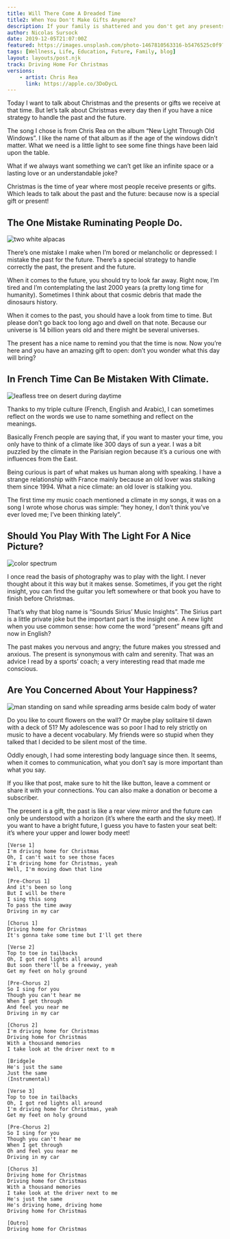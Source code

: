 ```yaml
---
title: Will There Come A Dreaded Time 
title2: When You Don't Make Gifts Anymore?
description: If your family is shattered and you don't get any presents at the end of year, don't feel depressed. Now is a gift few people can open.
author: Nicolas Sursock
date: 2019-12-05T21:07:00Z
featured: https://images.unsplash.com/photo-1467810563316-b5476525c0f9?ixlib=rb-4.0.3&ixid=MnwxMjA3fDB8MHxwaG90by1wYWdlfHx8fGVufDB8fHx8&auto=format&fit=crop
tags: [Wellness, Life, Education, Future, Family, blog]
layout: layouts/post.njk
track: Driving Home For Christmas
versions:
    - artist: Chris Rea
      link: https://apple.co/3DoDycL
---
```


Today I want to talk about Christmas and the presents or gifts we receive at that time. But let’s talk about Christmas every day then if you have a nice strategy to handle the past and the future.

The song I chose is from Chris Rea on the album “New Light Through Old Windows”. I like the name of that album as if the age of the windows didn’t matter. What we need is a little light to see some fine things have been laid upon the table.

What if we always want something we can’t get like an infinite space or a lasting love or an understandable joke?

Christmas is the time of year where most people receive presents or gifts. Which leads to talk about the past and the future: because now is a special gift or present!

## The One Mistake Ruminating People Do.

<aside class="md:-mr-56 md:float-right w-full md:w-2/3 md:px-8">
  <img x-intersect.once.ratio-0="$el.src = $el.dataset.src" class="rounded-lg" alt="two white alpacas" data-src="https://images.unsplash.com/photo-1546273703-d2658be9de64?ixlib=rb-4.0.3&ixid=MnwxMjA3fDB8MHxwaG90by1wYWdlfHx8fGVufDB8fHx8&auto=format&fit=crop&q=80&w=800&h=600">
</aside>

There’s one mistake I make when I’m bored or melancholic or depressed: I mistake the past for the future. There’s a special strategy to handle correctly the past, the present and the future.

When it comes to the future, you should try to look far away. Right now, I’m tired and I’m contemplating the last 2000 years (a pretty long time for humanity). Sometimes I think about that cosmic debris that made the dinosaurs history.

When it comes to the past, you should have a look from time to time. But please don’t go back too long ago and dwell on that note. Because our universe is 14 billion years old and there might be several universes.

The present has a nice name to remind you that the time is now. Now you’re here and you have an amazing gift to open: don’t you wonder what this day will bring?

## In French Time Can Be Mistaken With Climate.

<aside class="md:-ml-56 md:float-left w-full md:w-2/3 md:px-8">
  <img x-intersect.once.ratio-0="$el.src = $el.dataset.src" class="rounded-lg" alt="leafless tree on desert during daytime" data-src="https://images.unsplash.com/photo-1616443586071-cd1f0a65ef5e?ixlib=rb-4.0.3&ixid=MnwxMjA3fDB8MHxwaG90by1wYWdlfHx8fGVufDB8fHx8&auto=format&fit=crop&q=80&w=800&h=600">
</aside>

Thanks to my triple culture (French, English and Arabic), I can sometimes reflect on the words we use to name something and reflect on the meanings.

Basically French people are saying that, if you want to master your time, you only have to think of a climate like 300 days of sun a year. I was a bit puzzled by the climate in the Parisian region because it’s a curious one with influences from the East.

Being curious is part of what makes us human along with speaking. I have a strange relationship with France mainly because an old lover was stalking them since 1994. What a nice climate: an old lover is stalking you.

The first time my music coach mentioned a climate in my songs, it was on a song I wrote whose chorus was simple: “hey honey, I don’t think you’ve ever loved me; I’ve been thinking lately”.

## Should You Play With The Light For A Nice Picture?

<aside class="md:-mr-56 md:float-right w-full md:w-2/3 md:px-8">
  <img x-intersect.once.ratio-0="$el.src = $el.dataset.src" class="rounded-lg" alt="color spectrum" data-src="https://images.unsplash.com/photo-1573655349936-de6bed86f839?ixlib=rb-4.0.3&ixid=MnwxMjA3fDB8MHxwaG90by1wYWdlfHx8fGVufDB8fHx8&auto=format&fit=crop&q=80&w=800&h=600">
</aside>

I once read the basis of photography was to play with the light. I never thought about it this way but it makes sense. Sometimes, if you get the right insight, you can find the guitar you left somewhere or that book you have to finish before Christmas.

That’s why that blog name is “Sounds Sirius’ Music Insights”. The Sirius part is a little private joke but the important part is the insight one. A new light when you use common sense: how come the word “present” means gift and now in English?

The past makes you nervous and angry; the future makes you stressed and anxious. The present is synonymous with calm and serenity. That was an advice I read by a sports’ coach; a very interesting read that made me conscious.

## Are You Concerned About Your Happiness?

<aside class="md:-ml-56 md:float-left w-full md:w-2/3 md:px-8">
  <img x-intersect.once.ratio-0="$el.src = $el.dataset.src" class="rounded-lg" alt="man standing on sand while spreading arms beside calm body of water" data-src="https://images.unsplash.com/photo-1533228876829-65c94e7b5025?ixlib=rb-4.0.3&ixid=MnwxMjA3fDB8MHxwaG90by1wYWdlfHx8fGVufDB8fHx8&auto=format&fit=crop&q=80&w=800&h=600">
</aside>

Do you like to count flowers on the wall? Or maybe play solitaire til dawn with a deck of 51? My adolescence was so poor I had to rely strictly on music to have a decent vocabulary. My friends were so stupid when they talked that I decided to be silent most of the time.

Oddly enough, I had some interesting body language since then. It seems, when it comes to communication, what you don’t say is more important than what you say.

If you like that post, make sure to hit the like button, leave a comment or share it with your connections. You can also make a donation or become a subscriber.

The present is a gift, the past is like a rear view mirror and the future can only be understood with a horizon (it’s where the earth and the sky meet). If you want to have a bright future, I guess you have to fasten your seat belt: it’s where your upper and lower body meet!

```
[Verse 1]
I'm driving home for Christmas
Oh, I can't wait to see those faces
I'm driving home for Christmas, yeah
Well, I'm moving down that line

[Pre-Chorus 1]
And it's been so long
But I will be there
I sing this song
To pass the time away
Driving in my car

[Chorus 1]
Driving home for Christmas
It's gonna take some time but I'll get there

[Verse 2]
Top to toe in tailbacks
Oh, I got red lights all around
But soon there'll be a freeway, yeah
Get my feet on holy ground

[Pre-Chorus 2]
So I sing for you
Though you can't hear me
When I get through
And feel you near me
Driving in my car

[Chorus 2]
I'm driving home for Christmas
Driving home for Christmas
With a thousand memories
I take look at the driver next to m

[Bridge]e
He's just the same
Just the same
(Instrumental)

[Verse 3]
Top to toe in tailbacks
Oh, I got red lights all around
I'm driving home for Christmas, yeah
Get my feet on holy ground

[Pre-Chorus 2]
So I sing for you
Though you can't hear me
When I get through
Oh and feel you near me
Driving in my car

[Chorus 3]
Driving home for Christmas
Driving home for Christmas
With a thousand memories
I take look at the driver next to me
He's just the same
He's driving home, driving home
Driving home for Christmas

[Outro]
Driving home for Christmas
```
